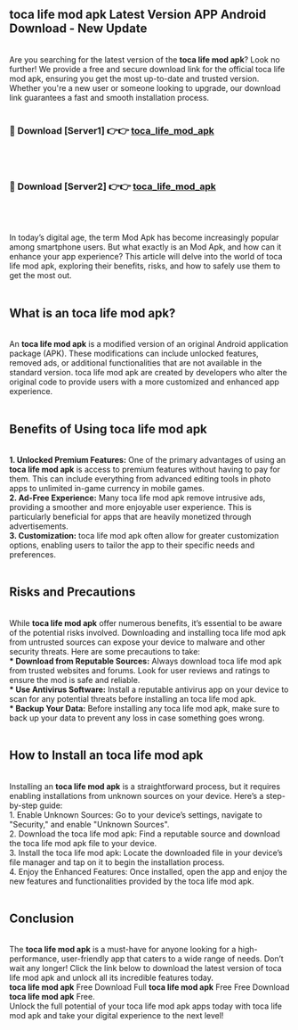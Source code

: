 ## toca life mod apk Latest Version APP Android Download - New Update
<br>
Are you searching for the latest version of the <strong>toca life mod apk</strong>? Look no further! We provide a free and secure download link for the official toca life mod apk, ensuring you get the most up-to-date and trusted version. Whether you're a new user or someone looking to upgrade, our download link guarantees a fast and smooth installation process.
<br>
<br>
<h3>🔴 Download [Server1] 👉👉 <a href="https://modyolo.store/toca+life+mod+apk">toca_life_mod_apk</a></h3><br>
<br>
<h3>🔴 Download [Server2] 👉👉 <a href="https://modyolo.store/toca+life+mod+apk">toca_life_mod_apk</a></h3><br>
<br>
<br>
In today’s digital age, the term Mod Apk has become increasingly popular among smartphone users. But what exactly is an Mod Apk, and how can it enhance your app experience? This article will delve into the world of toca life mod apk, exploring their benefits, risks, and how to safely use them to get the most out.
<br>
<br>
<h2>What is an toca life mod apk?</h2>
<br>
An <strong>toca life mod apk</strong> is a modified version of an original Android application package (APK). These modifications can include unlocked features, removed ads, or additional functionalities that are not available in the standard version. toca life mod apk are created by developers who alter the original code to provide users with a more customized and enhanced app experience.
<br>
<br>
<h2>Benefits of Using toca life mod apk</h2>
<br>
<strong> 1. Unlocked Premium Features:</strong> One of the primary advantages of using an <strong>toca life mod apk</strong> is access to premium features without having to pay for them. This can include everything from advanced editing tools in photo apps to unlimited in-game currency in mobile games.
<br>
<strong> 2. Ad-Free Experience:</strong> Many toca life mod apk remove intrusive ads, providing a smoother and more enjoyable user experience. This is particularly beneficial for apps that are heavily monetized through advertisements.
<br>
<strong> 3. Customization:</strong> toca life mod apk often allow for greater customization options, enabling users to tailor the app to their specific needs and preferences.
<br>
<br>
<h2>Risks and Precautions</h2>
<br>
While <strong>toca life mod apk</strong> offer numerous benefits, it’s essential to be aware of the potential risks involved. Downloading and installing toca life mod apk from untrusted sources can expose your device to malware and other security threats. Here are some precautions to take:
<br>
<strong> * Download from Reputable Sources:</strong> Always download toca life mod apk from trusted websites and forums. Look for user reviews and ratings to ensure the mod is safe and reliable.
<br>
<strong> * Use Antivirus Software:</strong> Install a reputable antivirus app on your device to scan for any potential threats before installing an toca life mod apk.
<br>
<strong> * Backup Your Data:</strong> Before installing any toca life mod apk, make sure to back up your data to prevent any loss in case something goes wrong.
<br>
<br>
<h2>How to Install an toca life mod apk</h2>
<br>
Installing an <strong>toca life mod apk</strong> is a straightforward process, but it requires enabling installations from unknown sources on your device. Here’s a step-by-step guide:
<br>
 1. Enable Unknown Sources: Go to your device’s settings, navigate to "Security," and enable "Unknown Sources".
<br>
 2. Download the toca life mod apk: Find a reputable source and download the toca life mod apk file to your device.
<br>
 3. Install the toca life mod apk: Locate the downloaded file in your device’s file manager and tap on it to begin the installation process.
<br>
 4. Enjoy the Enhanced Features: Once installed, open the app and enjoy the new features and functionalities provided by the toca life mod apk.
<br>
<br>
<h2><strong>Conclusion</strong></h2>
<br>
The <strong>toca life mod apk</strong> is a must-have for anyone looking for a high-performance, user-friendly app that caters to a wide range of needs. Don’t wait any longer! Click the link below to download the latest version of toca life mod apk and unlock all its incredible features today.
<br>
<strong>toca life mod apk</strong> Free Download Full <strong>toca life mod apk</strong> Free Free Download <strong>toca life mod apk</strong> Free.
<br>
Unlock the full potential of your toca life mod apk apps today with toca life mod apk and take your digital experience to the next level!